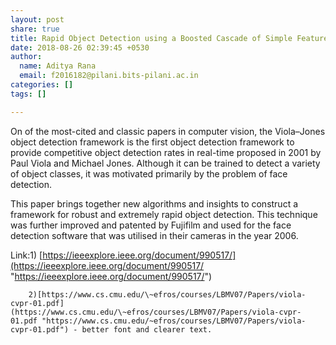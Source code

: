 ```yaml
---
layout: post
share: true
title: Rapid Object Detection using a Boosted Cascade of Simple Features
date: 2018-08-26 02:39:45 +0530
author:
  name: Aditya Rana
  email: f2016182@pilani.bits-pilani.ac.in
categories: []
tags: []

---
```


On of the most-cited and classic papers in computer vision, the Viola–Jones object detection framework is the first object detection framework to provide competitive object detection rates in real-time proposed in 2001 by Paul Viola and Michael Jones. Although it can be trained to detect a variety of object classes, it was motivated primarily by the problem of face detection.

This paper brings together new algorithms and insights to construct a framework for robust and extremely rapid object detection. This technique was further improved and patented by Fujifilm and used for the face detection software that was utilised in their cameras in the year 2006.

Link:1) [https://ieeexplore.ieee.org/document/990517/](https://ieeexplore.ieee.org/document/990517/ "https://ieeexplore.ieee.org/document/990517/")

        2)[https://www.cs.cmu.edu/\~efros/courses/LBMV07/Papers/viola-cvpr-01.pdf](https://www.cs.cmu.edu/\~efros/courses/LBMV07/Papers/viola-cvpr-01.pdf "https://www.cs.cmu.edu/~efros/courses/LBMV07/Papers/viola-cvpr-01.pdf") - better font and clearer text.